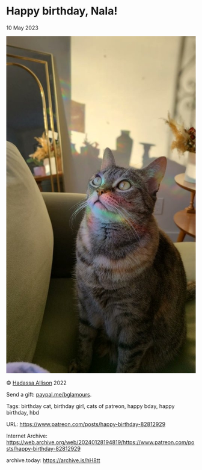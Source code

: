# Happy birthday, Nala!
10 May 2023

![image](https://raw.githubusercontent.com/rikaklassen/Patreon/main/media/FH-L-XQVEAA0w4t.jpg)

© [Hadassa Allison](https://twitter.com/biancaglamour69/status/1524066684419461120) 2022

Send a gift: [paypal.me/bglamours](https://www.paypal.me/bglamours).

Tags: birthday cat, birthday girl, cats of patreon, happy bday, happy birthday, hbd

URL: https://www.patreon.com/posts/happy-birthday-82812929

Internet Archive: https://web.archive.org/web/20240128194819/https://www.patreon.com/posts/happy-birthday-82812929

archive.today: https://archive.is/hH8tt
